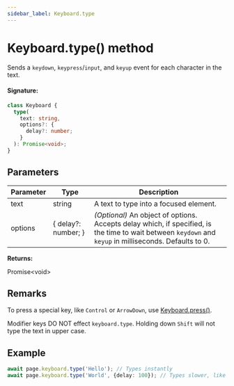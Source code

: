 ```yaml
---
sidebar_label: Keyboard.type
---
```


# Keyboard.type() method

Sends a `keydown`, `keypress`/`input`, and `keyup` event for each character in the text.

#### Signature:

```typescript
class Keyboard {
  type(
    text: string,
    options?: {
      delay?: number;
    }
  ): Promise<void>;
}
```

## Parameters

| Parameter | Type                | Description                                                                                                                                                                        |
| --------- | ------------------- | ---------------------------------------------------------------------------------------------------------------------------------------------------------------------------------- |
| text      | string              | A text to type into a focused element.                                                                                                                                             |
| options   | { delay?: number; } | <i>(Optional)</i> An object of options. Accepts delay which, if specified, is the time to wait between <code>keydown</code> and <code>keyup</code> in milliseconds. Defaults to 0. |

**Returns:**

Promise&lt;void&gt;

## Remarks

To press a special key, like `Control` or `ArrowDown`, use [Keyboard.press()](./puppeteer.keyboard.press.md).

Modifier keys DO NOT effect `keyboard.type`. Holding down `Shift` will not type the text in upper case.

## Example

```ts
await page.keyboard.type('Hello'); // Types instantly
await page.keyboard.type('World', {delay: 100}); // Types slower, like a user
```
